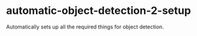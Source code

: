 # automatic-object-detection-2-setup
Automatically sets up all the required things for object detection.
